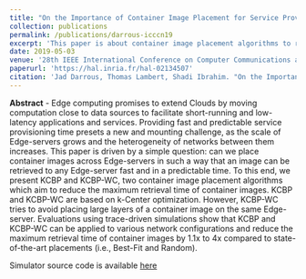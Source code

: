 ```yaml
---
title: "On the Importance of Container Image Placement for Service Provisioning in the Edge"
collection: publications
permalink: /publications/darrous-icccn19
excerpt: 'This paper is about container image placement algorithms to reduce the maximal retrieval time in Edge clouds.'
date: 2019-05-03
venue: '28th IEEE International Conference on Computer Communications and Networks'
paperurl: 'https://hal.inria.fr/hal-02134507'
citation: 'Jad Darrous, Thomas Lambert, Shadi Ibrahim. "On the Importance of Container Image Placement for Service Provisioning in the Edge". <i>ICCCN</i>, Jul 2019, Valencia, Spain.'
---
```


**Abstract** - Edge computing promises to extend Clouds by moving computation close to data sources to facilitate short-running and low-latency applications and services. Providing fast and predictable service provisioning time presets a new and mounting challenge, as the scale of Edge-servers grows and the heterogeneity of networks between them increases. This paper is driven by a simple question: can we place container images across Edge-servers in such a way that an image can be retrieved to any Edge-server fast and in a predictable time. To this end, we present KCBP and KCBP-WC, two container image placement algorithms which aim to reduce the maximum retrieval time of container images. KCBP and KCBP-WC are based on k-Center optimization. However, KCBP-WC tries to avoid placing large layers of a container image on the same Edge-server. Evaluations using trace-driven simulations show that KCBP and KCBP-WC can be applied to various network configurations and reduce the maximum retrieval time of container images by 1.1x to 4x compared to state-of-the-art placements (i.e., Best-Fit and Random).

<!-- [Download slides](../files/ccgrid-slides.pdf) -->
Simulator source code is available [here](https://gitlab.inria.fr/jdarrous/image-placement-edge)
